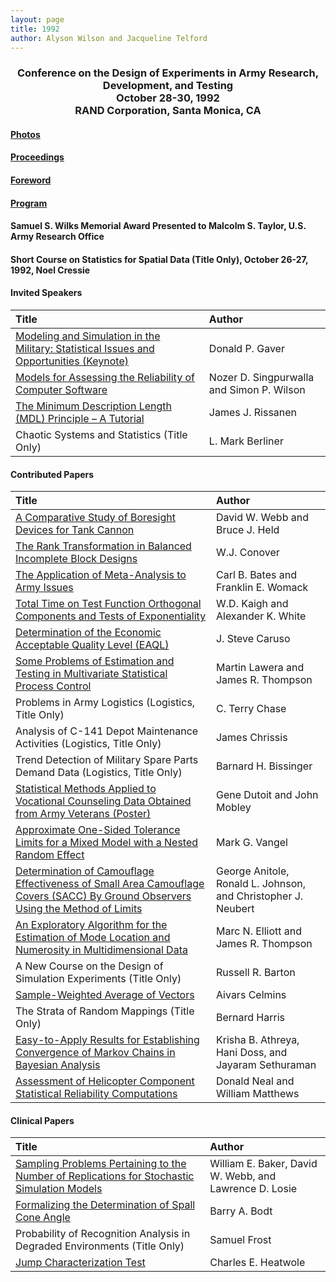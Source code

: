 ```yaml
---
layout: page
title: 1992
author: Alyson Wilson and Jacqueline Telford
---
```

<div align="center"><h3>Conference on the Design of Experiments in Army Research, Development, and Testing<br>
October 28-30, 1992<br>
RAND Corporation, Santa Monica, CA</h3></div>


#### [Photos](https://alysongwilson.github.io/ACAS/DOE5/1992.pdf)

#### [Proceedings](https://alysongwilson.github.io/ACAS/DOE5/DOE38.pdf#page=1)

#### [Foreword](https://alysongwilson.github.io/ACAS/DOE5/DOE38.pdf#page=3)

#### [Program](https://alysongwilson.github.io/ACAS/DOE5/DOE38.pdf#page=8)

#### Samuel S. Wilks Memorial Award Presented to Malcolm S. Taylor, U.S. Army Research Office

#### Short Course on Statistics for Spatial Data (Title Only), October 26-27, 1992, Noel Cressie

#### Invited Speakers

| Title | Author |
| :--- | :--- |
| [Modeling and Simulation in the Military: Statistical Issues and Opportunities (Keynote)](https://alysongwilson.github.io/ACAS/DOE5/DOE38.pdf#page=13) | Donald P. Gaver |
| [Models for Assessing the Reliability of Computer Software](https://alysongwilson.github.io/ACAS/DOE5/DOE38.pdf#page=149) | Nozer D. Singpurwalla and Simon P. Wilson |
| [The Minimum Description Length (MDL) Principle – A Tutorial](https://alysongwilson.github.io/ACAS/DOE5/DOE38.pdf#page=185) | James J. Rissanen |
| Chaotic Systems and Statistics (Title Only) | L. Mark Berliner |


#### Contributed Papers

| Title | Author |
| :--- | :--- |
| [A Comparative Study of Boresight Devices for Tank Cannon](https://alysongwilson.github.io/ACAS/DOE5/DOE38.pdf#page=43) | David W. Webb and Bruce J. Held |
| [The Rank Transformation in Balanced Incomplete Block Designs](https://alysongwilson.github.io/ACAS/DOE5/DOE38.pdf#page=53) | W.J. Conover |
| [The Application of Meta-Analysis to Army Issues](https://alysongwilson.github.io/ACAS/DOE5/DOE38.pdf#page=64) | Carl B. Bates and Franklin E. Womack |
| [Total Time on Test Function Orthogonal Components and Tests of Exponentiality](https://alysongwilson.github.io/ACAS/DOE5/DOE38.pdf#page=76) | W.D. Kaigh and Alexander K. White |
| [Determination of the Economic Acceptable Quality Level (EAQL)](https://alysongwilson.github.io/ACAS/DOE5/DOE38.pdf#page=98) | J. Steve Caruso |
| [Some Problems of Estimation and Testing in Multivariate Statistical Process Control](https://alysongwilson.github.io/ACAS/DOE5/DOE38.pdf#page=110) | Martin Lawera and James R. Thompson |
| Problems in Army Logistics (Logistics, Title Only) | C. Terry Chase |
| Analysis of C-141 Depot Maintenance Activities (Logistics, Title Only) | James Chrissis |
| Trend Detection of Military Spare Parts Demand Data (Logistics, Title Only) | Barnard H. Bissinger |
| [Statistical Methods Applied to Vocational Counseling Data Obtained from Army Veterans (Poster)](https://alysongwilson.github.io/ACAS/DOE5/DOE38.pdf#page=173) | Gene Dutoit and John Mobley |
| [Approximate One-Sided Tolerance Limits for a Mixed Model with a Nested Random Effect](https://alysongwilson.github.io/ACAS/DOE5/DOE38.pdf#page=213) | Mark G. Vangel |
| [Determination of Camouflage Effectiveness of Small Area Camouflage Covers (SACC) By Ground Observers Using the Method of Limits](https://alysongwilson.github.io/ACAS/DOE5/DOE38.pdf#page=227) | George Anitole, Ronald L. Johnson, and Christopher J. Neubert |
| [An Exploratory Algorithm for the Estimation of Mode Location and Numerosity in Multidimensional Data](https://alysongwilson.github.io/ACAS/DOE5/DOE38.pdf#page=239) | Marc N. Elliott and James R. Thompson |
| A New Course on the Design of Simulation Experiments (Title Only) | Russell R. Barton |
| [Sample-Weighted Average of Vectors](https://alysongwilson.github.io/ACAS/DOE5/DOE38.pdf#page=255) | Aivars Celmins |
| The Strata of Random Mappings (Title Only) | Bernard Harris |
| [Easy-to-Apply Results for Establishing Convergence of Markov Chains in Bayesian Analysis](https://alysongwilson.github.io/ACAS/DOE5/DOE38.pdf#page=272) | Krisha B. Athreya, Hani Doss, and Jayaram Sethuraman |
| [Assessment of Helicopter Component Statistical Reliability Computations](https://alysongwilson.github.io/ACAS/DOE5/DOE38.pdf#page=280) | Donald Neal and William Matthews |


#### Clinical Papers

| Title | Author |
| :--- | :--- |
| [Sampling Problems Pertaining to the Number of Replications for Stochastic Simulation Models](https://alysongwilson.github.io/ACAS/DOE5/DOE38.pdf#page=138) | William E. Baker, David W. Webb, and Lawrence D. Losie |
| [Formalizing the Determination of Spall Cone Angle](https://alysongwilson.github.io/ACAS/DOE5/DOE38.pdf#page=142) | Barry A. Bodt |
| Probability of Recognition Analysis in Degraded Environments (Title Only) | Samuel Frost |
| [Jump Characterization Test](https://alysongwilson.github.io/ACAS/DOE5/DOE38.pdf#page=268) | Charles E. Heatwole |
